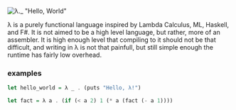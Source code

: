 ![λ._ "Hello, World"](λ.png)

λ is a purely functional language inspired by Lambda Calculus, ML, Haskell, and F#.
It is not aimed to be a high level language, but rather, more of an assembler. It
is high enough level that compiling to it should not be that difficult, and writing
in λ is not that painfull, but still simple enough the runtime has fairly low
overhead.

### examples

```haskell
let hello_world = λ _ . (puts "Hello, λ!")

let fact = λ a . (if (< a 2) 1 (* a (fact (- a 1))))
```
